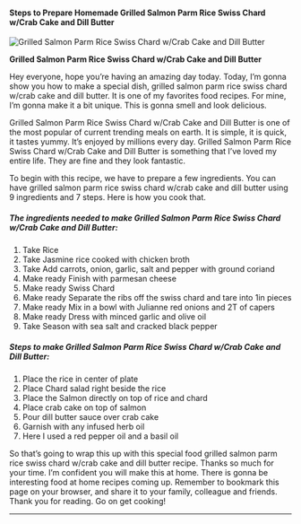             

#### Steps to Prepare Homemade Grilled Salmon Parm Rice Swiss Chard w/Crab Cake and Dill Butter

![Grilled Salmon Parm Rice Swiss Chard w/Crab Cake and Dill Butter](https://img-global.cpcdn.com/recipes/e1b584bd416170cc/751x532cq70/grilled-salmon-parm-rice-swiss-chard-wcrab-cake-and-dill-butter-recipe-main-photo.jpg)

**Grilled Salmon Parm Rice Swiss Chard w/Crab Cake and Dill Butter**

Hey everyone, hope you’re having an amazing day today. Today, I’m gonna show you how to make a special dish, grilled salmon parm rice swiss chard w/crab cake and dill butter. It is one of my favorites food recipes. For mine, I’m gonna make it a bit unique. This is gonna smell and look delicious.

Grilled Salmon Parm Rice Swiss Chard w/Crab Cake and Dill Butter is one of the most popular of current trending meals on earth. It is simple, it is quick, it tastes yummy. It’s enjoyed by millions every day. Grilled Salmon Parm Rice Swiss Chard w/Crab Cake and Dill Butter is something that I’ve loved my entire life. They are fine and they look fantastic.

To begin with this recipe, we have to prepare a few ingredients. You can have grilled salmon parm rice swiss chard w/crab cake and dill butter using 9 ingredients and 7 steps. Here is how you cook that.

##### The ingredients needed to make Grilled Salmon Parm Rice Swiss Chard w/Crab Cake and Dill Butter:

1.  Take Rice
2.  Take Jasmine rice cooked with chicken broth
3.  Take Add carrots, onion, garlic, salt and pepper with ground coriand
4.  Make ready Finish with parmesan cheese
5.  Make ready Swiss Chard
6.  Make ready Separate the ribs off the swiss chard and tare into 1in pieces
7.  Make ready Mix in a bowl with Julianne red onions and 2T of capers
8.  Make ready Dress with minced garlic and olive oil
9.  Take Season with sea salt and cracked black pepper

##### Steps to make Grilled Salmon Parm Rice Swiss Chard w/Crab Cake and Dill Butter:

1.  Place the rice in center of plate
2.  Place Chard salad right beside the rice
3.  Place the Salmon directly on top of rice and chard
4.  Place crab cake on top of salmon
5.  Pour dill butter sauce over crab cake
6.  Garnish with any infused herb oil
7.  Here I used a red pepper oil and a basil oil

So that’s going to wrap this up with this special food grilled salmon parm rice swiss chard w/crab cake and dill butter recipe. Thanks so much for your time. I’m confident you will make this at home. There is gonna be interesting food at home recipes coming up. Remember to bookmark this page on your browser, and share it to your family, colleague and friends. Thank you for reading. Go on get cooking!

* * *